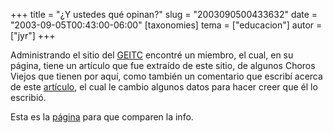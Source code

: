 +++
title = "¿Y ustedes qué opinan?"
slug = "2003090500433632"
date = "2003-09-05T00:43:00-06:00"
[taxonomies]
tema = ["educacion"]
autor = ["jyr"]
+++

Administrando el sitio del [GEITC](http://usuarios.lycos.es/geitc)
encontré un miembro, el cual, en su página, tiene un artículo que fue
extraído de este sitio, de algunos Choros Viejos que tienen por aquí,
como también un comentario que escribí acerca de este
[artículo](http://glib.org.mx/comment.php?mode=display&sid=20020626121013793&title=Asi+es%2C+realmente+lamentable&type=article&order=&pid=374),
el cual le cambio algunos datos para hacer creer que él lo escribió.

Esta es la [página](http://www.geocities.com/jgamezb2001/) para que
comparen la info.

